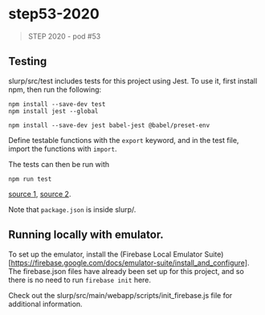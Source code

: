 # step53-2020
> STEP 2020 - pod #53

## Testing
slurp/src/test includes tests for this project using Jest. To use it,
first install npm, then run the following:

```
npm install --save-dev test
npm install jest --global

npm install --save-dev jest babel-jest @babel/preset-env
```

Define testable functions with the `export` keyword, and in the test file, import the functions with `import`.

The tests can then be run with

```
npm run test
```

[source 1](https://jestjs.io/docs/en/configuration), [source 2](https://medium.com/@saplos123456/using-es6-import-and-export-statements-for-jest-testing-in-node-js-b20c8bd9041c).

Note that `package.json` is inside slurp/.
## Running locally with emulator.

To set up the emulator, install the (Firebase Local Emulator Suite)[https://firebase.google.com/docs/emulator-suite/install_and_configure].
The firebase.json files have already been set up for this project, and so there is no need to run `firebase init` here.

Check out the slurp/src/main/webapp/scripts/init_firebase.js file for additional information.
